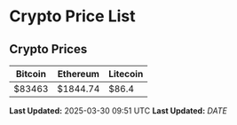 # Crypto Price List

## Crypto Prices
| Bitcoin | Ethereum | Litecoin |
| ------- | -------- | -------- |
| $83463 | $1844.74 | $86.4 |
**Last Updated:** 2025-03-30 09:51 UTC
**Last Updated:** $DATE$
